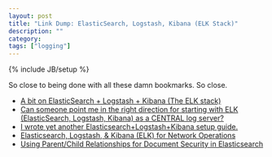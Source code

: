 ```yaml
---
layout: post
title: "Link Dump: ElasticSearch, Logstash, Kibana (ELK Stack)"
description: ""
category: 
tags: ["logging"]
---
```

{% include JB/setup %}

So close to being done with all these damn bookmarks.  So close.

* [A bit on ElasticSearch + Logstash + Kibana (The ELK stack)](https://www.reddit.com/r/sysadmin/comments/227asb/a_bit_on_elasticsearch_logstash_kibana_the_elk/)
* [Can someone point me in the right direction for starting with ELK (ElasticSearch, Logstash, Kibana) as a CENTRAL log server?](https://www.reddit.com/r/sysadmin/comments/246lox/can_someone_point_me_in_the_right_direction_for/)
* [I wrote yet another Elasticsearch+Logstash+Kibana setup guide.](https://www.reddit.com/r/sysadmin/comments/26b08y/i_wrote_yet_another_elasticsearchlogstashkibana/)
* [Elasticsearch, Logstash, & Kibana (ELK) for Network Operations](https://www.reddit.com/r/sysadmin/comments/28fm0s/elasticsearch_logstash_kibana_elk_for_network/)
* [Using Parent/Child Relationships for Document Security in Elasticsearch](http://blog.comperiosearch.com/blog/2014/06/18/using-parentchild-relationships-document-security-elasticsearch/)